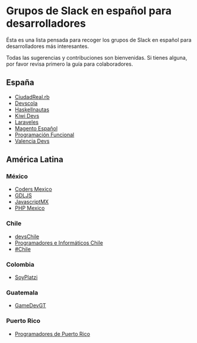 # Grupos de Slack en español para desarrolladores

Ésta es una lista pensada para recoger los grupos de Slack en español para desarrolladores más interesantes.

Todas las sugerencias y contribuciones son bienvenidas. Si tienes alguna, por favor revisa primero la guía para colaboradores.


## España
- [CiudadReal.rb](http://slack.ciudadrealrb.org)
- [Devscola](https://devscola.slack.com)
- [Haskellnautas](http://haskellnautas.herokuapp.com)
- [Kiwi Devs](https://www.hamsterpad.com/chat/kiwi-devs)
- [Laraveles](http://laraveles-slack.bigcode.eu/)
- [Magento Español](http://magesp.codezz.co/)
- [Programación Funcional](http://progfunc.es)
- [Valencia Devs](http://slack.vlctechhub.org)

## América Latina
### México
- [Coders Mexico](https://codersmexico.herokuapp.com/)
- [GDLJS](http://slack.gdljs.com/)
- [JavascriptMX](http://chat.javascriptmx.com/)
- [PHP Mexico](http://chat.phpmexico.mx/)

### Chile
- [devsChile](http://www.devschile.cl/)
- [Programadores e Informáticos Chile](http://slack.programadores.cl)
- [#Chile](https://hashtagchile.herokuapp.com/apply)

### Colombia
- [SoyPlatzi](https://soyplatzi.herokuapp.com/)

### Guatemala
- [GameDevGT](http://slack-invite-gamedevgt.herokuapp.com/)

### Puerto Rico
- [Programadores de Puerto Rico](https://prdevelopers.herokuapp.com)
